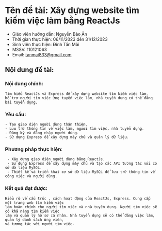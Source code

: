 # Tên đề tài: Xây dựng website tìm kiếm việc làm bằng ReactJs

* Giáo viên hướng dẫn: Nguyễn Bảo Ân
* Thời gian thực hiện: 06/11/2023 đến 31/12/2023
* Sinh viên thực hiện: Đinh Tấn Mãi       
* MSSV: 110121063
* Email: tanmai833@gmail.com


## Nội dung đề tài:
### Nội dung chính:
    Tìm hiểu ReactJs và Express để xây dựng website tìm kiếm việc làm, 
    hổ trợ người tìm việc ứng tuyển việc làm, nhà tuyển dụng có thể đăng bài tuyển dụng. 
### Yêu cầu: 
    - Tạo giao diện người dùng thân thiện.
    - Lưu trữ thông tin về việc làm, người tìm việc, nhà tuyển dụng.
    - Đăng ký và đăng nhập người dùng.
    - Sữ dụng Express để xây dựng máy chủ và quản lý dữ liệu.
### Phương pháp thực hiện: 
     - Xây dựng giao diện người dùng bằng ReactJs.
     - Sử dụng Express để xây dựng máy chủ và tạo các API tương tác với cơ sở dữ liệu MySQL.
     - Thiết kế và triển khai cơ sở dữ liệu MySQL để lưu trữ thông tin về công việc và người dùng.
### Kết quả đạt được:
    Hiểu rõ về cấu trúc , cách hoạt động của ReactJs, Express. Cung cấp một trang web tìm kiếm việc 
    làm hoàn chỉnh cho người tìm việc và nhà tuyển dụng. Người tìm việc sẽ có khả năng tìm kiếm việc
    làm và quản lý hồ sơ cá nhân. Nhà tuyển dụng sẽ có thể đăng việc làm, quản lý danh sách ứng viên, 
    và tương tác với người tìm việc.
